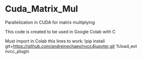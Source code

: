 # Cuda_Matrix_Mul
Parallelization in CUDA for matrix multiplying

This code is created to be used in Google Colab with C

Must import in Colab this lines to work:
!pip install git+https://github.com/andreinechaev/nvcc4jupyter.git
%load_ext nvcc_plugin
